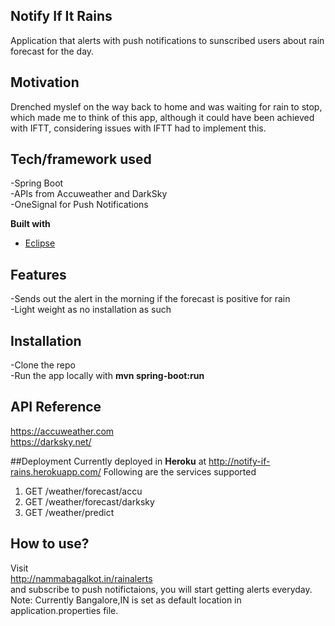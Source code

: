 ## Notify If It Rains
Application that alerts with push notifications to sunscribed users about rain forecast for the day.

## Motivation
Drenched myslef on the way back to home and was waiting for rain to stop, which made me to think of this app, although it could have been achieved with IFTT, considering issues with IFTT had to implement this.

## Tech/framework used
-Spring Boot <br/>
-APIs from Accuweather and DarkSky <br/>
-OneSignal for Push Notifications

<b>Built with</b>
- [Eclipse](https://eclispe.org)

## Features
-Sends out the alert in the morning if the forecast is positive for rain <br/>
-Light weight as no installation as such


## Installation
-Clone the repo <br/>
-Run the app locally with **mvn spring-boot:run**

## API Reference
https://accuweather.com  <br/>
https://darksky.net/


##Deployment
Currently deployed in **Heroku** at http://notify-if-rains.herokuapp.com/
Following are the services supported
<ol>
  <li>GET /weather/forecast/accu</li>  
  <li>GET /weather/forecast/darksky</li>  
  <li>GET /weather/predict</li>
</ol>

## How to use?
Visit <br/>
http://nammabagalkot.in/rainalerts  <br/>
and subscribe to push notifictaions, you will start getting alerts everyday.
Note: Currently Bangalore,IN is set as default location in application.properties file.
